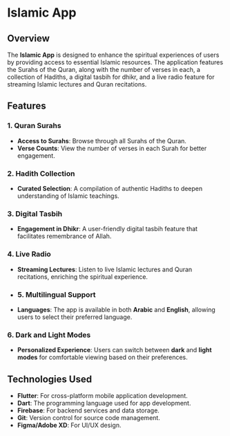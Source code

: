 # Islamic App

## Overview
The **Islamic App** is designed to enhance the spiritual experiences of users by providing access to essential Islamic resources. The application features the Surahs of the Quran, along with the number of verses in each, a collection of Hadiths, a digital tasbih for dhikr, and a live radio feature for streaming Islamic lectures and Quran recitations.

## Features

### 1. Quran Surahs
- **Access to Surahs**: Browse through all Surahs of the Quran.
- **Verse Counts**: View the number of verses in each Surah for better engagement.

### 2. Hadith Collection
- **Curated Selection**: A compilation of authentic Hadiths to deepen understanding of Islamic teachings.

### 3. Digital Tasbih
- **Engagement in Dhikr**: A user-friendly digital tasbih feature that facilitates remembrance of Allah.

### 4. Live Radio
- **Streaming Lectures**: Listen to live Islamic lectures and Quran recitations, enriching the spiritual experience.
  
- ### 5. Multilingual Support
- **Languages**: The app is available in both **Arabic** and **English**, allowing users to select their preferred language.

### 6. Dark and Light Modes
- **Personalized Experience**: Users can switch between **dark** and **light modes** for comfortable viewing based on their preferences.

## Technologies Used
- **Flutter**: For cross-platform mobile application development.
- **Dart**: The programming language used for app development.
- **Firebase**: For backend services and data storage.
- **Git**: Version control for source code management.
- **Figma/Adobe XD**: For UI/UX design.
